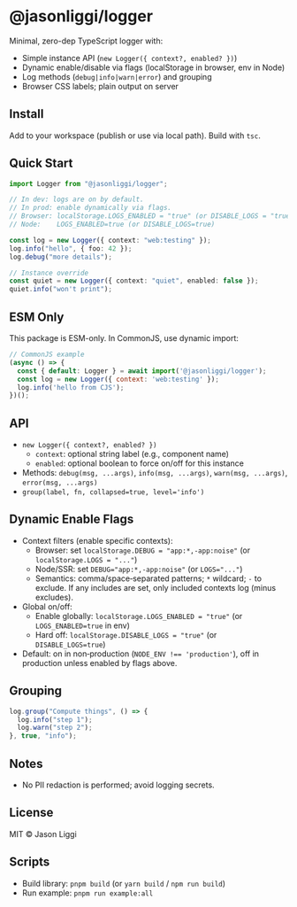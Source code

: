 # @jasonliggi/logger

Minimal, zero-dep TypeScript logger with:
- Simple instance API (`new Logger({ context?, enabled? })`)
- Dynamic enable/disable via flags (localStorage in browser, env in Node)
- Log methods (`debug|info|warn|error`) and grouping
- Browser CSS labels; plain output on server

## Install

Add to your workspace (publish or use via local path). Build with `tsc`.

## Quick Start

```ts
import Logger from "@jasonliggi/logger";

// In dev: logs are on by default.
// In prod: enable dynamically via flags.
// Browser: localStorage.LOGS_ENABLED = "true" (or DISABLE_LOGS = "true" to hard-off)
// Node:    LOGS_ENABLED=true (or DISABLE_LOGS=true)

const log = new Logger({ context: "web:testing" });
log.info("hello", { foo: 42 });
log.debug("more details");

// Instance override
const quiet = new Logger({ context: "quiet", enabled: false });
quiet.info("won't print");
```

## ESM Only

This package is ESM-only. In CommonJS, use dynamic import:

```js
// CommonJS example
(async () => {
  const { default: Logger } = await import('@jasonliggi/logger');
  const log = new Logger({ context: 'web:testing' });
  log.info('hello from CJS');
})();
```

## API

- `new Logger({ context?, enabled? })`
  - `context`: optional string label (e.g., component name)
  - `enabled`: optional boolean to force on/off for this instance
- Methods: `debug(msg, ...args)`, `info(msg, ...args)`, `warn(msg, ...args)`, `error(msg, ...args)`
- `group(label, fn, collapsed=true, level='info')`

## Dynamic Enable Flags

- Context filters (enable specific contexts):
  - Browser: set `localStorage.DEBUG = "app:*,-app:noise"` (or `localStorage.LOGS = "..."`)
  - Node/SSR: set `DEBUG="app:*,-app:noise"` (or `LOGS="..."`)
  - Semantics: comma/space‑separated patterns; `*` wildcard; `-` to exclude. If any includes are set, only included contexts log (minus excludes).
- Global on/off:
  - Enable globally: `localStorage.LOGS_ENABLED = "true"` (or `LOGS_ENABLED=true` in env)
  - Hard off: `localStorage.DISABLE_LOGS = "true"` (or `DISABLE_LOGS=true`)
- Default: on in non‑production (`NODE_ENV !== 'production'`), off in production unless enabled by flags above.

## Grouping

```ts
log.group("Compute things", () => {
  log.info("step 1");
  log.warn("step 2");
}, true, "info");
```

## Notes
- No PII redaction is performed; avoid logging secrets.

## License
MIT © Jason Liggi

## Scripts
- Build library: `pnpm build` (or `yarn build` / `npm run build`)
- Run example: `pnpm run example:all`
```

